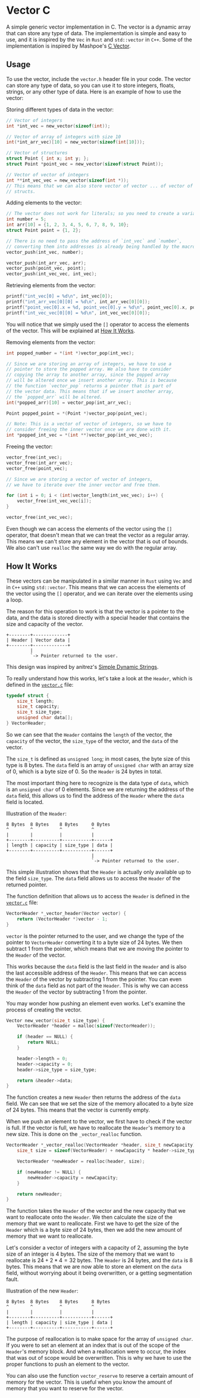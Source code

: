 # Vector C

A simple generic vector implementation in C. The vector is a dynamic array that can store any type of data. The implementation is simple and easy to use, and it is inspired by the `Vec` in `Rust` and `std::vector` in `C++`. Some of the implementation is inspired by Mashpoe's [C Vector](https://github.com/Mashpoe/c-vector/).

## Usage

To use the vector, include the `vector.h` header file in your code. The vector can store any type of data, so you can use it to store integers, floats, strings, or any other type of data. Here is an example of how to use the vector:

Storing different types of data in the vector:

```c
// Vector of integers
int *int_vec = new_vector(sizeof(int));

// Vector of array of integers with size 10
int(*int_arr_vec)[10] = new_vector(sizeof(int[10]));

// Vector of structures
struct Point { int x; int y; };
struct Point *point_vec = new_vector(sizeof(struct Point));

// Vector of vector of integers
int **int_vec_vec = new_vector(sizeof(int *));
// This means that we can also store vector of vector ... of vector of
// structs.
```

Adding elements to the vector:

```c
// The vector does not work for literals; so you need to create a variable.
int number = 5;
int arr[10] = {1, 2, 3, 4, 5, 6, 7, 8, 9, 10};
struct Point point = {1, 2};

// There is no need to pass the address of `int_vec` and `number`,
// converting them into addresses is already being handled by the macro.
vector_push(int_vec, number);

vector_push(int_arr_vec, arr);
vector_push(point_vec, point);
vector_push(int_vec_vec, int_vec);
```

Retrieving elements from the vector:

```c
printf("int_vec[0] = %d\n", int_vec[0]);
printf("int_arr_vec[0][0] = %d\n", int_arr_vec[0][0]);
printf("point_vec[0].x = %d, point_vec[0].y = %d\n", point_vec[0].x, point_vec[0].y);
printf("int_vec_vec[0][0] = %d\n", int_vec_vec[0][0]);
```

You will notice that we simply used the `[]` operator to access the elements of the vector. This will be explained at [How It Works](#how-it-works).

Removing elements from the vector:

```c
int popped_number = *(int *)vector_pop(int_vec);

// Since we are storing an array of integers, we have to use a
// pointer to store the popped array. We also have to consider
// copying the array to another array, since the popped array
// will be altered once we insert another array. This is because
// the function `vector_pop` returns a pointer that is part of
// the vector data. This means that if we insert another array,
// the `popped_arr` will be altered.
int(*popped_arr)[10] = vector_pop(int_arr_vec);

Point popped_point = *(Point *)vector_pop(point_vec);

// Note: This is a vector of vector of integers, so we have to
// consider freeing the inner vector once we are done with it.
int *popped_int_vec = *(int **)vector_pop(int_vec_vec);
```

Freeing the vector:

```c
vector_free(int_vec);
vector_free(int_arr_vec);
vector_free(point_vec);

// Since we are storing a vector of vector of integers,
// we have to iterate over the inner vector and free them.

for (int i = 0; i < (int)vector_length(int_vec_vec); i++) {
    vector_free(int_vec_vec[i]);
}

vector_free(int_vec_vec);
```

Even though we can access the elements of the vector using the `[]` operator, that doesn't mean that we can treat the vector as a regular array. This means we can't store any element in the vector that is out of bounds. We also can't use `realloc` the same way we do with the regular array.

## How It Works

These vectors can be manipulated in a similar manner in `Rust` using `Vec` and in `C++` using `std::vector`. This means that we can access the elements of the vector using the `[]` operator, and we can iterate over the elements using a loop.

The reason for this operation to work is that the vector is a pointer to the data, and the data is stored directly with a special header that contains the size and capacity of the vector.

```
+--------+-------------+
| Header | Vector data |
+--------+-------------+
         |
         `-> Pointer returned to the user.
```

This design was inspired by anitrez's [Simple Dynamic Strings](https://github.com/antirez/sds/).

To really understand how this works, let's take a look at the `Header`, which is defined in the [`vector.c`](vector.c) file:

```c
typedef struct {
	size_t length;
	size_t capacity;
	size_t size_type;
	unsigned char data[];
} VectorHeader;
```

So we can see that the `Header` contains the `length` of the vector, the `capacity` of the vector, the `size_type` of the vector, and the `data` of the vector.

The `size_t` is defined as `unsigned long`; in most cases, the byte size of this type is $8$ bytes. The `data` field is an array of `unsigned char` with an array size of $0$, which is a byte size of $0$. So the `Header` is $24$ bytes in total.

The most important thing here to recognize is the data type of `data`, which is an `unsigned char` of $0$ elements. Since we are returning the address of the `data` field, this allows us to find the address of the `Header` where the `data` field is located.

Illustration of the `Header`:

```
8 Bytes  8 Bytes    8 Bytes     0 Bytes
^        ^          ^           ^
|        |          |           |
+--------+----------+-----------+------+
| length | capacity | size_type | data |
+--------+----------+-----------+------+
                                |
                                `-> Pointer returned to the user.
```

This simple illustration shows that the `Header` is actually only available up to the field `size_type`. The `data` field allows us to access the `Header` of the returned pointer.

The function definition that allows us to access the `Header` is defined in the [`vector.c`](vector.c) file:

```c
VectorHeader *_vector_header(Vector vector) {
	return (VectorHeader *)vector - 1;
}
```

`vector` is the pointer returned to the user, and we change the type of the pointer to `VectorHeader` converting it to a byte size of $24$ bytes. We then subtract $1$ from the pointer, which means that we are moving the pointer to the `Header` of the vector.

This works because the `data` field is the last field in the `Header` and is also the last accessible address of the `Header`. This means that we can access the `Header` of the vector by subtracting $1$ from the pointer. You can even think of the `data` field as not part of the `Header`. This is why we can access the `Header` of the vector by subtracting $1$ from the pointer.

You may wonder how pushing an element even works. Let's examine the process of creating the vector.

```c
Vector new_vector(size_t size_type) {
	VectorHeader *header = malloc(sizeof(VectorHeader));

	if (header == NULL) {
		return NULL;
	}

	header->length = 0;
	header->capacity = 0;
	header->size_type = size_type;

	return &header->data;
}
```

The function creates a new `Header` then returns the address of the `data` field. We can see that we set the size of the memory allocated to a byte size of $24$ bytes. This means that the vector is currently empty.

When we push an element to the vector, we first have to check if the vector is full. If the vector is full, we have to reallocate the `Header`'s memory to a new size. This is done on the `_vector_realloc` function.

```c
VectorHeader *_vector_realloc(VectorHeader *header, size_t newCapacity) {
	size_t size = sizeof(VectorHeader) + newCapacity * header->size_type;

	VectorHeader *newHeader = realloc(header, size);

	if (newHeader != NULL) {
		newHeader->capacity = newCapacity;
	}

	return newHeader;
}
```

The function takes the `Header` of the vector and the new capacity that we want to reallocate onto the `Header`. We then calculate the size of the memory that we want to reallocate. First we have to get the size of the `Header` which is a byte size of $24$ bytes, then we add the new amount of memory that we want to reallocate.

Let's consider a vector of integers with a capacity of $2$, assuming the byte size of an integer is $4$ bytes. The size of the memory that we want to reallocate is $24 + 2 * 4 = 32$ bytes. The `Header` is $24$ bytes, and the `data` is $8$ bytes. This means that we are now able to store an element on the `data` field, without worrying about it being overwritten, or a getting segmentation fault.

Illustration of the new `Header`:

```
8 Bytes  8 Bytes    8 Bytes     8 Bytes
^        ^          ^           ^
|        |          |           |
+--------+----------+-----------+------+
| length | capacity | size_type | data |
+--------+----------+-----------+------+
```

The purpose of reallocation is to make space for the array of `unsigned char`. If you were to set an element at an index that is out of the scope of the `Header`'s memory block. And when a reallocation were to occur, the index that was out of scope would be overwritten. This is why we have to use the proper functions to push an element to the vector.

You can also use the function `vector_reserve` to reserve a certain amount of memory for the vector. This is useful when you know the amount of memory that you want to reserve for the vector.
